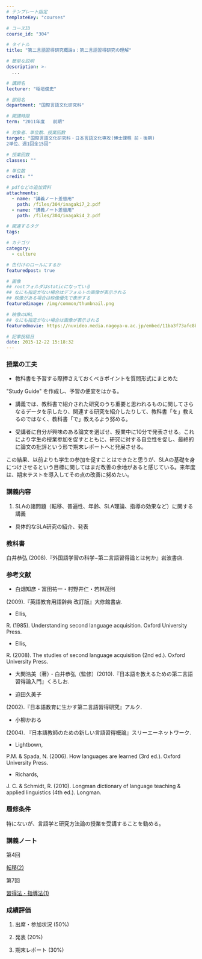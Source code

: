 ```yaml
---
# テンプレート指定
templateKey: "courses"

# コースID
course_id: "304"

# タイトル
title: "第二言語習得研究概論a：第二言語習得研究の理解"

# 簡単な説明
description: >-
  ...

# 講師名
lecturer: "稲垣俊史"

# 部局名
department: "国際言語文化研究科"

# 開講時限
term: "2011年度	前期"

# 対象者、単位数、授業回数
target: "国際言語文化研究科・日本言語文化専攻(博士課程 前・後期)
2単位、週1回全15回"

# 授業回数
classes: ""

# 単位数
credit: ""

# pdfなどの追加資料
attachments: 
  - name: "講義ノート差替用" 
    path: /files/304/inagaki7_2.pdf
  - name: "講義ノート差替用" 
    path: /files/304/inagaki4_2.pdf

# 関連するタグ
tags:

# カテゴリ
category:
  - culture

# 色付けのロールにするか
featuredpost: true

# 画像
## rootフォルダはstaticになっている
## なにも指定がない場合はデフォルトの画像が表示される
## 映像がある場合は映像優先で表示する
featuredimage: /img/common/thumbnail.png

# 映像のURL
## なにも指定がない場合は画像が表示される
featuredmovie: https://nuvideo.media.nagoya-u.ac.jp/embed/11ba3f73afc8be6f097dad6db3e7315568542c6e

# 記事投稿日
date: 2015-12-22 15:18:32
---
```


### 授業の工夫

* 教科書を予習する際押さえておくべきポイントを質問形式にまとめた

"Study Guide" を作成し、予習の便宜をはかる。

* 講義では、教科書で紹介された研究のうち重要と思われるものに関してさらなるデータを示したり、関連する研究を紹介したりして、教科書「を」教えるのではなく、教科書「で」教えるよう努める。

* 受講者に自分が興味のある論文を選ばせ、授業中に10分で発表させる。これにより学生の授業参加を促すとともに、研究に対する自立性を促し、最終的に論文の批評という形で期末レポートへと発展させる。

この結果、以前よりも学生の参加を促すことはできたと思うが、SLAの基礎を身につけさせるという目標に関してはまだ改善の余地があると感じている。来年度は、期末テストを導入してその点の改善に努めたい。

### 講義内容

1. SLAの諸問題（転移、普遍性、年齢、SLA理論、指導の効果など）に関する講義

* 具体的なSLA研究の紹介、発表

### 教科書

白井恭弘 (2008).『外国語学習の科学−第二言語習得論とは何か』岩波書店.

### 参考文献

* 白畑知彦・富田祐一・村野井仁・若林茂則

(2009).『英語教育用語辞典 改訂版』大修館書店.

* Ellis,

R. (1985). Understanding second language acquisition. Oxford University Press.

* Ellis,

R. (2008). The studies of second language acquisition (2nd ed.). Oxford University Press.

* 大関浩美（著）・白井恭弘（監修）(2010).『日本語を教えるための第二言語習得論入門』くろしお.

* 迫田久美子

(2002).『日本語教育に生かす第二言語習得研究』アルク.

* 小柳かおる

(2004). 『日本語教師のための新しい言語習得概論』スリーエーネットワーク.

* Lightbown,

P.M. & Spada, N. (2006). How languages are learned (3rd ed.). Oxford University Press.

* Richards,

J. C. & Schmidt, R. (2010). Longman dictionary of language teaching & applied linguistics (4th ed.). Longman.

### 履修条件

特にないが、言語学と研究方法論の授業を受講することを勧める。

### 講義ノート

第4回

[転移(2)](/files/304/inagaki4_2.pdf) 

第7回

[習得法・指導法(1)](/files/304/inagaki7_2.pdf) 

### 成績評価

1. 出席・参加状況 (50%)

2. 発表 (20%)

3. 期末レポート (30%)

